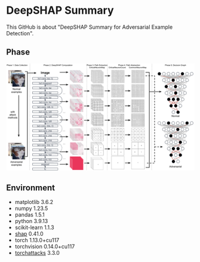 # DeepSHAP Summary

This GitHub is about "DeepSHAP Summary for Adversarial Example Detection".

## Phase
![image](https://github.com/YiChingLLin/DeepSHAP_summary/blob/main/img/Phase.png)

## Environment
- matplotlib 3.6.2
- numpy 1.23.5
- pandas 1.5.1
- python 3.9.13
- scikit-learn 1.1.3
- [shap](https://github.com/slundberg/shap) 0.41.0
- torch 1.13.0+cu117
- torchvision 0.14.0+cu117
- [torchattacks](https://github.com/Harry24k/adversarial-attacks-pytorch) 3.3.0